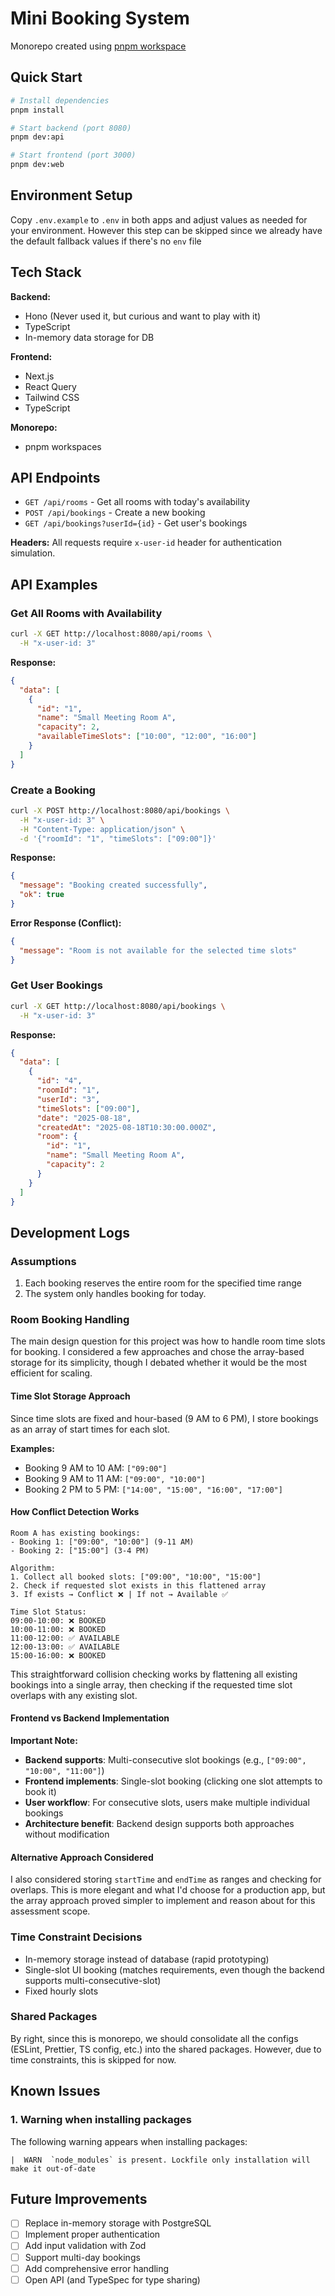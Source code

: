 # Mini Booking System

Monorepo created using [pnpm workspace](https://pnpm.io/workspaces)

## Quick Start

```bash
# Install dependencies
pnpm install

# Start backend (port 8080)
pnpm dev:api

# Start frontend (port 3000)
pnpm dev:web
```

## Environment Setup

Copy `.env.example` to `.env` in both apps and adjust values as needed for your environment. However this step can be skipped since we already have the default fallback values if there's no `env` file

## Tech Stack

**Backend:**

- Hono (Never used it, but curious and want to play with it)
- TypeScript
- In-memory data storage for DB

**Frontend:**

- Next.js
- React Query
- Tailwind CSS
- TypeScript

**Monorepo:**

- pnpm workspaces

## API Endpoints

- `GET /api/rooms` - Get all rooms with today's availability
- `POST /api/bookings` - Create a new booking
- `GET /api/bookings?userId={id}` - Get user's bookings

**Headers:** All requests require `x-user-id` header for authentication simulation.

## API Examples

### Get All Rooms with Availability

```bash
curl -X GET http://localhost:8080/api/rooms \
  -H "x-user-id: 3"
```

**Response:**

```json
{
  "data": [
    {
      "id": "1",
      "name": "Small Meeting Room A",
      "capacity": 2,
      "availableTimeSlots": ["10:00", "12:00", "16:00"]
    }
  ]
}
```

### Create a Booking

```bash
curl -X POST http://localhost:8080/api/bookings \
  -H "x-user-id: 3" \
  -H "Content-Type: application/json" \
  -d '{"roomId": "1", "timeSlots": ["09:00"]}'
```

**Response:**

```json
{
  "message": "Booking created successfully",
  "ok": true
}
```

**Error Response (Conflict):**

```json
{
  "message": "Room is not available for the selected time slots"
}
```

### Get User Bookings

```bash
curl -X GET http://localhost:8080/api/bookings \
  -H "x-user-id: 3"
```

**Response:**

```json
{
  "data": [
    {
      "id": "4",
      "roomId": "1",
      "userId": "3",
      "timeSlots": ["09:00"],
      "date": "2025-08-18",
      "createdAt": "2025-08-18T10:30:00.000Z",
      "room": {
        "id": "1",
        "name": "Small Meeting Room A",
        "capacity": 2
      }
    }
  ]
}
```

## Development Logs

### Assumptions

1. Each booking reserves the entire room for the specified time range
2. The system only handles booking for today.

### Room Booking Handling

The main design question for this project was how to handle room time slots for booking. I considered a few approaches and chose the array-based storage for its simplicity, though I debated whether it would be the most efficient for scaling.

#### Time Slot Storage Approach

Since time slots are fixed and hour-based (9 AM to 6 PM), I store bookings as an array of start times for each slot.

**Examples:**

- Booking 9 AM to 10 AM: `["09:00"]`
- Booking 9 AM to 11 AM: `["09:00", "10:00"]`
- Booking 2 PM to 5 PM: `["14:00", "15:00", "16:00", "17:00"]`

#### How Conflict Detection Works

```
Room A has existing bookings:
- Booking 1: ["09:00", "10:00"] (9-11 AM)
- Booking 2: ["15:00"] (3-4 PM)

Algorithm:
1. Collect all booked slots: ["09:00", "10:00", "15:00"]
2. Check if requested slot exists in this flattened array
3. If exists → Conflict ❌ | If not → Available ✅

Time Slot Status:
09:00-10:00: ❌ BOOKED
10:00-11:00: ❌ BOOKED
11:00-12:00: ✅ AVAILABLE
12:00-13:00: ✅ AVAILABLE
15:00-16:00: ❌ BOOKED
```

This straightforward collision checking works by flattening all existing bookings into a single array, then checking if the requested time slot overlaps with any existing slot.

#### Frontend vs Backend Implementation

**Important Note:**

- **Backend supports**: Multi-consecutive slot bookings (e.g., `["09:00", "10:00", "11:00"]`)
- **Frontend implements**: Single-slot booking (clicking one slot attempts to book it)
- **User workflow**: For consecutive slots, users make multiple individual bookings
- **Architecture benefit**: Backend design supports both approaches without modification

#### Alternative Approach Considered

I also considered storing `startTime` and `endTime` as ranges and checking for overlaps. This is more elegant and what I'd choose for a production app, but the array approach proved simpler to implement and reason about for this assessment scope.

### Time Constraint Decisions

- In-memory storage instead of database (rapid prototyping)
- Single-slot UI booking (matches requirements, even though the backend supports multi-consecutive-slot)
- Fixed hourly slots

### Shared Packages

By right, since this is monorepo, we should consolidate all the configs (ESLint, Prettier, TS config, etc.) into the shared packages. However, due to time constraints, this is skipped for now.

## Known Issues

### 1. Warning when installing packages

The following warning appears when installing packages:

```
|  WARN  `node_modules` is present. Lockfile only installation will make it out-of-date
```

## Future Improvements

- [ ] Replace in-memory storage with PostgreSQL
- [ ] Implement proper authentication
- [ ] Add input validation with Zod
- [ ] Support multi-day bookings
- [ ] Add comprehensive error handling
- [ ] Open API (and TypeSpec for type sharing)
